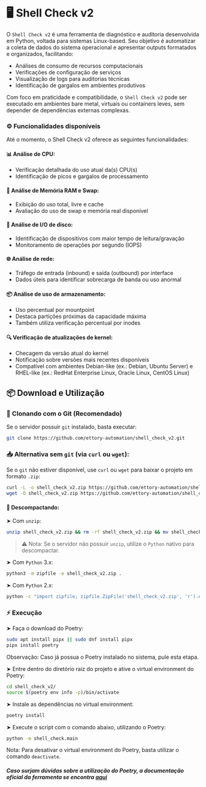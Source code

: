 # 🖥️ Shell Check v2

O `Shell Check v2` é uma ferramenta de diagnóstico e auditoria desenvolvida em Python, voltada para sistemas Linux-based. Seu objetivo é automatizar a coleta de dados do sistema operacional e apresentar outputs formatados e organizados, facilitando:

- Análises de consumo de recursos computacionais
- Verificações de configuração de serviços
- Visualização de logs para auditorias técnicas
- Identificação de gargalos em ambientes produtivos

Com foco em praticidade e compatibilidade, o `Shell Check v2` pode ser executado em ambientes bare metal, virtuais ou containers leves, sem depender de dependências externas complexas.

### ⚙️ Funcionalidades disponíveis

Até o momento, o Shell Check v2 oferece as seguintes funcionalidades:

#### 📊 Análise de CPU:

- Verificação detalhada do uso atual da(s) CPU(s)
- Identificação de picos e gargalos de processamento

#### 🧠 Análise de Memória RAM e Swap:

- Exibição do uso total, livre e cache
- Avaliação do uso de swap e memória real disponível

#### 💽 Análise de I/O de disco:

- Identificação de dispositivos com maior tempo de leitura/gravação
- Monitoramento de operações por segundo (IOPS)

#### 🌐 Análise de rede:

- Tráfego de entrada (inbound) e saída (outbound) por interface
- Dados úteis para identificar sobrecarga de banda ou uso anormal

#### 📦 Análise de uso de armazenamento:

- Uso percentual por mountpoint
- Destaca partições próximas da capacidade máxima
- Também utiliza verificação percentual por inodes

#### 🔍 Verificação de atualizações de kernel:

- Checagem da versão atual do kernel
- Notificação sobre versões mais recentes disponíveis
- Compatível com ambientes Debian-like (ex.: Debian, Ubuntu Server) e RHEL-like (ex.: RedHat Enterprise Linux, Oracle Linux, CentOS Linux)

## 📦 Download e Utilização

### 🔁 Clonando com o Git (Recomendado)

Se o servidor possuir `git` instalado, basta executar:

```bash
git clone https://github.com/ettory-automation/shell_check_v2.git
```

### 📥 Alternativa sem `git` (via `curl` ou `wget`):

Se o `git` não estiver disponível, use `curl` ou `wget` para baixar o projeto em formato `.zip`:

```bash
curl -L -o shell_check_v2.zip https://github.com/ettory-automation/shell_check_v2/archive/refs/heads/main.zip || \
wget -O shell_check_v2.zip https://github.com/ettory-automation/shell_check_v2/archive/refs/heads/main.zip 
```

#### 📂 Descompactando:

➤ Com `unzip`:

```bash
unzip shell_check_v2.zip && rm -rf shell_check_v2.zip && mv shell_check_v2-main shell_check_v2
```

> ⚠️ Nota: Se o servidor não possuir `unzip`, utilize o `Python` nativo para descompactar.

➤ Com `Python` 3.x:

```bash
python3 -m zipfile -e shell_check_v2.zip .
```

➤ Com `Python` 2.x:

```bash
python -c "import zipfile; zipfile.ZipFile('shell_check_v2.zip', 'r').extractall('.')"
```

### ⚡ Execução

➤ Faça o download do Poetry:

```bash
sudo apt install pipx || sudo dnf install pipx
pipx install poetry
```

Observação: Caso já possua o Poetry instalado no sistema, pule esta etapa.

➤ Entre dentro do diretório raiz do projeto e ative o virtual environment do Poetry:

```bash
cd shell_check_v2/
source $(poetry env info -p)/bin/activate
```

➤ Instale as dependências no virtual environment:

```bash
poetry install
```

➤ Execute o script com o comando abaixo, utilizando o Poetry:

```bash
python -m shell_check.main 
```

Nota: Para desativar o virtual environment do Poetry, basta utilizar o comando `deactivate`.

##### Caso surjam dúvidas sobre a utilização do Poetry, a documentação oficial da ferramenta se encontra [aqui](https://python-poetry.org/docs/)
